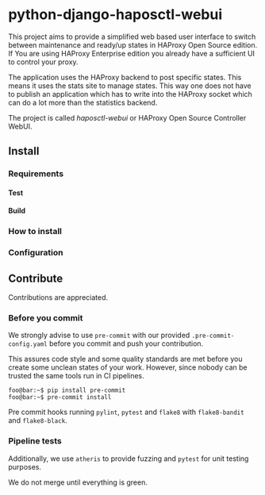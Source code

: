 # python-django-haposctl-webui

This project aims to provide a simplified web based user interface to switch between maintenance and ready/up states
in HAProxy Open Source edition.
If You are using HAProxy Enterprise edition you already have a sufficient UI to control your proxy.

The application uses the HAProxy backend to post specific states. This means it uses the stats site to manage states.
This way one does not have to publish an application which has to write into the HAProxy socket which can do a lot more
than the statistics backend.

The project is called _haposctl-webui_ or HAProxy Open Source Controller WebUI.

## Install

### Requirements



#### Test

#### Build

### How to install

### Configuration

## Contribute

Contributions are appreciated.

### Before you commit

We strongly advise to use `pre-commit` with our provided `.pre-commit-config.yaml` before you commit and push your
contribution.

This assures code style and some quality standards are met before you create some unclean states of your work.
However, since nobody can be trusted the same tools run in CI pipelines.

```shell
foo@bar:~$ pip install pre-commit
foo@bar:~$ pre-commit install
```

Pre commit hooks running `pylint`, `pytest` and `flake8` with `flake8-bandit` and `flake8-black`.

### Pipeline tests

Additionally, we use `atheris` to provide fuzzing and `pytest` for unit testing purposes.

We do not merge until everything is green.
